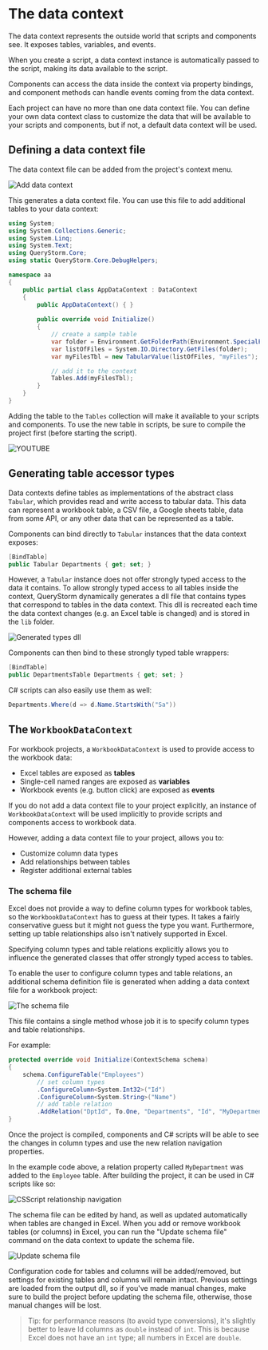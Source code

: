 # The data context

The data context represents the outside world that scripts and components see. It exposes tables, variables, and events.

When you create a script, a data context instance is automatically passed to the script, making its data available to the script.

Components can access the data inside the context via property bindings, and component methods can handle events coming from the data context.

Each project can have no more than one data context file. You can define your own data context class to customize the data that will be available to your scripts and components, but if not, a default data context will be used.

## Defining a data context file

The data context file can be added from the project's context menu.

![Add data context](../Images/add_datacontext_menu.png)

This generates a data context file. You can use this file to add additional tables to your data context:

```csharp
using System;
using System.Collections.Generic;
using System.Linq;
using System.Text;
using QueryStorm.Core;
using static QueryStorm.Core.DebugHelpers;

namespace aa
{
    public partial class AppDataContext : DataContext
    {
        public AppDataContext() { }
        
        public override void Initialize()
        {
            // create a sample table
            var folder = Environment.GetFolderPath(Environment.SpecialFolder.MyDocuments);
            var listOfFiles = System.IO.Directory.GetFiles(folder);
            var myFilesTbl = new TabularValue(listOfFiles, "myFiles");

            // add it to the context
            Tables.Add(myFilesTbl);
        }
    }
}
```

Adding the table to the `Tables` collection will make it available to your scripts and components. To use the new table in scripts, be sure to compile the project first (before starting the script).

![YOUTUBE](kvYUtK8Ctgw)

## Generating table accessor types

Data contexts define tables as implementations of the abstract class `Tabular`, which provides read and write access to tabular data. This data can represent a workbook table, a CSV file, a Google sheets table, data from some API, or any other data that can be represented as a table.

Components can bind directly to `Tabular` instances that the data  context exposes:

```csharp
[BindTable]
public Tabular Departments { get; set; }
```

However, a `Tabular` instance does not offer strongly typed access to the data it contains. To allow strongly typed access to all tables inside the context, QueryStorm dynamically generates a dll file that contains types that correspond to tables in the data context. This dll is recreated each time the data context changes (e.g. an Excel table is changed) and is stored in the `lib` folder.

![Generated types dll](../Images/generated_types.png)

Components can then bind to these strongly typed table wrappers:

```csharp
[BindTable]
public DepartmentsTable Departments { get; set; }
```

C# scripts can also easily use them as well:

```csharp
Departments.Where(d => d.Name.StartsWith("Sa"))
```

## The `WorkbookDataContext`

For workbook projects, a `WorkbookDataContext` is used to provide access to the workbook data:

- Excel tables are exposed as **tables**
- Single-cell named ranges are exposed as **variables**
- Workbook events (e.g. button click) are exposed as **events**

If you do not add a data context file to your project explicitly, an instance of `WorkbookDataContext` will be used implicitly to provide scripts and components access to workbook data.

However, adding a data context file to your project, allows you to:

- Customize column data types
- Add relationships between tables
- Register additional external tables

### The schema file

Excel does not provide a way to define column types for workbook tables, so the `WorkbookDataContext` has to guess at their types. It takes a fairly conservative guess but it might not guess the type you want. Furthermore, setting up table relationships also isn't natively supported in Excel.

Specifying column types and table relations explicitly allows you to influence the generated classes that offer strongly typed access to tables.

To enable the user to configure column types and table relations, an additional schema definition file is generated when adding a data context file for a workbook project:

![The schema file](../Images/workbook_schema_file.png?v=e)

This file contains a single method whose job it is to specify column types and table relationships.

For example:

``` csharp
protected override void Initialize(ContextSchema schema)
{
    schema.ConfigureTable("Employees")
        // set column types
        .ConfigureColumn<System.Int32>("Id")
        .ConfigureColumn<System.String>("Name")
        // add table relation
        .AddRelation("DptId", To.One, "Departments", "Id", "MyDepartment");
}
```

Once the project is compiled, components and C# scripts will be able to see the changes in column types and use the new relation navigation properties.

In the example code above, a relation property called `MyDepartment` was added to the `Employee` table. After building the project, it can be used in C# scripts like so:

![CSScript relationship navigation](../Images/relationship_navigation_example.png)

The schema file can be edited by hand, as well as updated automatically when tables are changed in Excel. When you add or remove workbook tables (or columns) in Excel, you can run the "Update schema file" command on the data context to update the schema file.

![Update schema file](../Images/update_schema_file.gif)

Configuration code for tables and columns will be added/removed, but settings for existing tables and columns will remain intact. Previous settings are loaded from the output dll, so if you've made manual changes, make sure to build the project before updating the schema file, otherwise, those manual changes will be lost.

> Tip: for performance reasons (to avoid type conversions), it's slightly better to leave Id columns as `double` instead of `int`. This is because Excel does not have an `int` type; all numbers in Excel are `double`.
